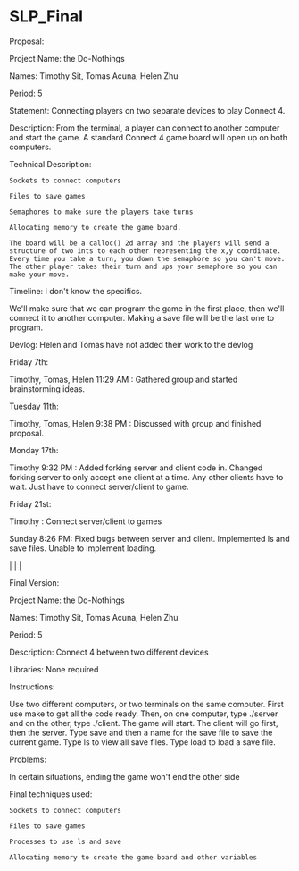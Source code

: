 # SLP_Final

Proposal:

Project Name: the Do-Nothings

Names: Timothy Sit, Tomas Acuna, Helen Zhu

Period: 5

Statement: Connecting players on two separate devices to play Connect 4.

Description: From the terminal, a player can connect to another computer and start the game. A standard Connect 4 game board will open up on both computers.

Technical Description:

	Sockets to connect computers

	Files to save games

	Semaphores to make sure the players take turns

	Allocating memory to create the game board.

	The board will be a calloc() 2d array and the players will send a structure of two ints to each other representing the x,y coordinate. Every time you take a turn, you down the semaphore so you can't move. The other player takes their turn and ups your semaphore so you can make your move.

Timeline: I don't know the specifics.

We'll make sure that we can program the game in the first place, then we'll connect it to another computer. Making a save file will be the last one to program.

Devlog: Helen and Tomas have not added their work to the devlog

Friday 7th:

Timothy, Tomas, Helen 11:29 AM : Gathered group and started brainstorming ideas.

Tuesday 11th:

Timothy, Tomas, Helen 9:38 PM : Discussed with group and finished proposal.

Monday 17th:

Timothy 9:32 PM : Added forking server and client code in. Changed forking server to only accept one client at a time. Any other clients have to wait. Just have to connect server/client to game.

Friday 21st:

Timothy : Connect server/client to games

Sunday 8:26 PM: Fixed bugs between server and client. Implemented ls and save files. Unable to implement loading.

|
|
|

Final Version:

Project Name: the Do-Nothings

Names: Timothy Sit, Tomas Acuna, Helen Zhu

Period: 5

Description: Connect 4 between two different devices

Libraries: None required

Instructions:

Use two different computers, or two terminals on the same computer. First use make to get all the code ready. Then, on one computer, type ./server and on the other, type ./client. The game will start. The client will go first, then the server. Type save and then a name for the save file to save the current game. Type ls to view all save files. Type load to load a save file.

Problems:

In certain situations, ending the game won't end the other side

Final techniques used:

	Sockets to connect computers

	Files to save games

	Processes to use ls and save

	Allocating memory to create the game board and other variables
